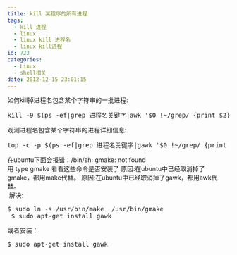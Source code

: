 ```yaml
---
title: kill 某程序的所有进程
tags:
  - kill 进程
  - linux
  - linux kill 进程名
  - linux kill进程
id: 723
categories:
  - Linux
  - shell相关
date: 2012-12-15 23:01:15
---
```


<div>
<div>如何kill掉进程名包含某个字符串的一批进程:</div>
<pre class="brush: bash; gutter: true">kill -9 $(ps -ef|grep 进程名关键字|awk &#039;$0 !~/grep/ {print $2}&#039; |tr -s &#039;\n&#039; &#039; &#039;)</pre>
<div></div>
<div>观测进程名包含某个字符串的进程详细信息:
<pre class="brush: bash; gutter: true">top -c -p $(ps -ef|grep 进程名关键字|gawk &#039;$0 !~/grep/ {print $2}&#039; |tr -s &#039;\n&#039; &#039;,&#039;|sed &#039;s/,$/\n/&#039;)</pre>
</div>
<div></div>
<div>在ubuntu下面会报错：/bin/sh: gmake: not found</div>
用 type gmake
看看这些命令是否安装了
原因:在ubuntu中已经取消掉了gmake，都用make代替。
原因:在ubuntu中已经取消掉了gawk，都用awk代替。
<div></div>
<div> 解决:
<pre class="brush: bash; gutter: true">$ sudo ln -s /usr/bin/make  /usr/bin/gmake
 $ sudo apt-get install gawk</pre>
或者安装：
<pre class="brush: bash; gutter: true">$ sudo apt-get install gawk</pre>
</div>
</div>